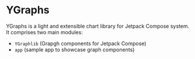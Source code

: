 # YGraphs

YGraphs is a light and extensible chart library for Jetpack Compose system. It comprises two main modules:

-   `YGraphlib` (Grapgh components for Jetpack Compose)
-   `app` (sample app to showcase graph components)
